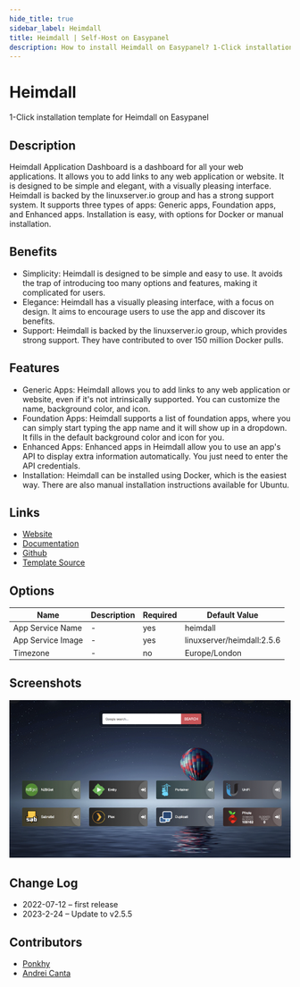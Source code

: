 ```yaml
---
hide_title: true
sidebar_label: Heimdall
title: Heimdall | Self-Host on Easypanel
description: How to install Heimdall on Easypanel? 1-Click installation template for Heimdall on Easypanel
---
```


<!-- generated -->

# Heimdall

1-Click installation template for Heimdall on Easypanel

## Description

Heimdall Application Dashboard is a dashboard for all your web applications. It allows you to add links to any web application or website. It is designed to be simple and elegant, with a visually pleasing interface. Heimdall is backed by the linuxserver.io group and has a strong support system. It supports three types of apps: Generic apps, Foundation apps, and Enhanced apps. Installation is easy, with options for Docker or manual installation.

## Benefits

- Simplicity: Heimdall is designed to be simple and easy to use. It avoids the trap of introducing too many options and features, making it complicated for users.
- Elegance: Heimdall has a visually pleasing interface, with a focus on design. It aims to encourage users to use the app and discover its benefits.
- Support: Heimdall is backed by the linuxserver.io group, which provides strong support. They have contributed to over 150 million Docker pulls.

## Features

- Generic Apps: Heimdall allows you to add links to any web application or website, even if it's not intrinsically supported. You can customize the name, background color, and icon.
- Foundation Apps: Heimdall supports a list of foundation apps, where you can simply start typing the app name and it will show up in a dropdown. It fills in the default background color and icon for you.
- Enhanced Apps: Enhanced apps in Heimdall allow you to use an app's API to display extra information automatically. You just need to enter the API credentials.
- Installation: Heimdall can be installed using Docker, which is the easiest way. There are also manual installation instructions available for Ubuntu.

## Links

- [Website](https://heimdall.site/)
- [Documentation](https://heimdall.site/)
- [Github](https://github.com/linuxserver/Heimdall)
- [Template Source](https://github.com/easypanel-io/templates/tree/main/templates/heimdall)

## Options

Name | Description | Required | Default Value
-|-|-|-
App Service Name | - | yes | heimdall
App Service Image | - | yes | linuxserver/heimdall:2.5.6
Timezone | - | no | Europe/London

## Screenshots

![Heimdall Screenshot](./assets/screenshot.png)

## Change Log

- 2022-07-12 – first release
- 2023-2-24 – Update to v2.5.5

## Contributors

- [Ponkhy](https://github.com/Ponkhy)
- [Andrei Canta](https://github.com/deiucanta)
